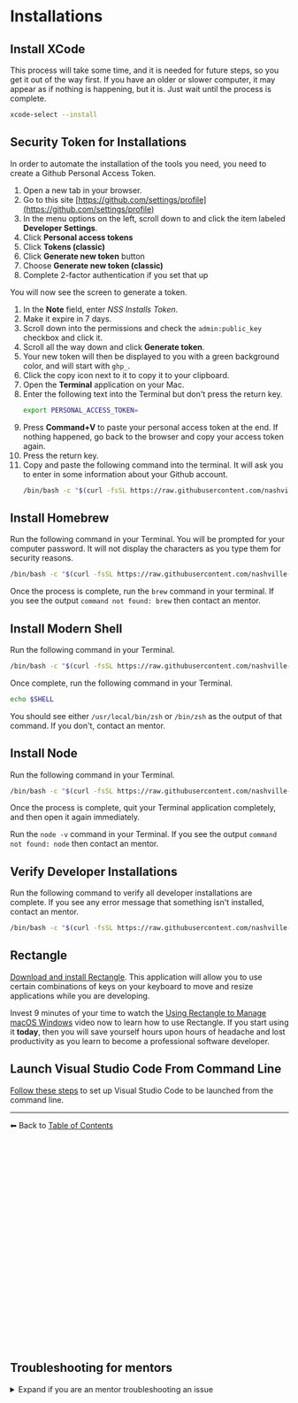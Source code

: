 # Installations

## Install XCode

This process will take some time, and it is needed for future steps, so you get it out of the way first. If you have an older or slower computer, it may appear as if nothing is happening, but it is. Just wait until the process is complete.

```sh
xcode-select --install
```

## Security Token for Installations

In order to automate the installation of the tools you need, you need to create a Github Personal Access Token.

1. Open a new tab in your browser.
2. Go to this site [https://github.com/settings/profile](https://github.com/settings/profile)
3. In the menu options on the left, scroll down to and click the item labeled **Developer Settings**.
4. Click **Personal access tokens**
5. Click **Tokens (classic)**
6. Click **Generate new token** button
7. Choose **Generate new token (classic)**
8. Complete 2-factor authentication if you set that up

You will now see the screen to generate a token.

1. In the **Note** field, enter _NSS Installs Token_.
2. Make it expire in 7 days.
3. Scroll down into the permissions and check the `admin:public_key` checkbox and click it.
4. Scroll all the way down and click **Generate token**.
5. Your new token will then be displayed to you with a green background color, and will start with `ghp_`.
6. Click the copy icon next to it to copy it to your clipboard.
7. Open the **Terminal** application on your Mac.
8. Enter the following text into the Terminal but don't press the return key.
   ```sh
   export PERSONAL_ACCESS_TOKEN=
   ```
9. Press **Command+V** to paste your personal access token at the end. If nothing happened, go back to the browser and copy your access token again.
10. Press the return key.
11. Copy and paste the following command into the terminal. It will ask you to enter in some information about your Github account.
    ```sh
    /bin/bash -c "$(curl -fsSL https://raw.githubusercontent.com/nashville-software-school/course-bash-scripts/main/client/create-key.sh)"
    ```

## Install Homebrew

Run the following command in your Terminal. You will be prompted for your computer password. It will not display the characters as you type them for security reasons.

```sh
/bin/bash -c "$(curl -fsSL https://raw.githubusercontent.com/nashville-software-school/course-bash-scripts/refs/heads/main/client/install-homebrew.sh)"
```

Once the process is complete, run the `brew` command in your terminal. If you see the output `command not found: brew` then contact an mentor.

## Install Modern Shell

Run the following command in your Terminal.

```sh
/bin/bash -c "$(curl -fsSL https://raw.githubusercontent.com/nashville-software-school/course-bash-scripts/main/client/configure-zsh.sh)"
```

Once complete, run the following command in your Terminal.

```sh
echo $SHELL
```

You should see either `/usr/local/bin/zsh` or `/bin/zsh` as the output of that command. If you don't, contact an mentor.

## Install Node

Run the following command in your Terminal.

```sh
/bin/bash -c "$(curl -fsSL https://raw.githubusercontent.com/nashville-software-school/course-bash-scripts/main/client/install-nvm-node.sh)"
```

Once the process is complete, quit your Terminal application completely, and then open it again immediately.

Run the `node -v` command in your Terminal. If you see the output `command not found: node` then contact an mentor.

## Verify Developer Installations

Run the following command to verify all developer installations are complete. If you see any error message that something isn't installed, contact an mentor.

```sh
/bin/bash -c "$(curl -fsSL https://raw.githubusercontent.com/nashville-software-school/course-bash-scripts/main/client/verify-installs.sh)"
```

## Rectangle

[Download and install Rectangle](https://www.rectangleapp.com/). This application will allow you to use certain combinations of keys on your keyboard to move and resize applications while you are developing.

Invest 9 minutes of your time to watch the [Using Rectangle to Manage macOS Windows](https://www.youtube.com/watch?v=tFeDyqZG4z4) video now to learn how to use Rectangle. If you start using it **today**, then you will save yourself hours upon hours of headache and lost productivity as you learn to become a professional software developer.

## Launch Visual Studio Code From Command Line

[Follow these steps](https://code.visualstudio.com/docs/setup/mac) to set up Visual Studio Code to be launched from the command line.

---
⬅ Back to [Table of Contents](../README.md)

<br/>
<br/>
<br/>
<br/>
<br/>
<br/>
<br/>
<br/>
<br/>
<br/>
<br/>
<br/>
<br/>
<br/>
<br/>
<br/>
<br/>
<br/>
<br/>
<br/>
<br/>
<br/>

## Troubleshooting for mentors

<details>
<summary>Expand if you are an mentor troubleshooting an issue</summary>
<h2>Visual Studio Code</h2>

Follow the [Troubleshooting Visual Studio Code](./TROUBLESHOOT_VSCODE.md) steps to resolve student issues

<h2>Homebrew Troubleshooting</h2>

After installing Homebrew, you may get the following warning:

`/opt/homebrew/bin is not in your PATH`

This may be fixed with this command:

```
export PATH=/opt/homebrew/bin:$PATH
```

After installing Homebrew, you may get the following warning:

```
/opt/homebrew/bin is not in your PATH
```

This may be fixed with this command:

```
export PATH=/opt/homebrew/bin:$PATH
```

<h2>Handling Permission Issues After Setup</h2>

Sometimes, a student has permission issues after installing and configuring Git. To ensure that this doesn't happen to you, watch the [Owning Your Git Config Directory](https://youtu.be/exva3J_jojc) video and follow the steps.

</details>
